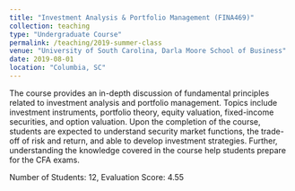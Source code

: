 ```yaml
---
title: "Investment Analysis & Portfolio Management (FINA469)"
collection: teaching
type: "Undergraduate Course"
permalink: /teaching/2019-summer-class
venue: "University of South Carolina, Darla Moore School of Business"
date: 2019-08-01
location: "Columbia, SC"
---
```

The course provides an in-depth discussion of fundamental principles related to investment analysis and portfolio management. Topics include investment instruments, portfolio theory, equity valuation, fixed-income securities, and option valuation. Upon the completion of the course, students are expected to understand security market functions, the trade-off of risk and return, and able to develop investment strategies. Further, understanding the knowledge covered in the course help students prepare for the CFA exams.


Number of Students: 12, Evaluation Score: 4.55
